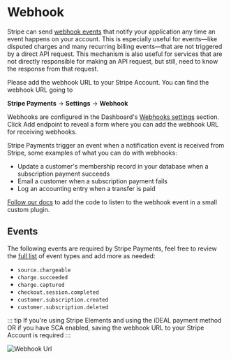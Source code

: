# Webhook

Stripe can send [webhook events](https://stripe.com/docs/webhooks) that notify your application any time an event happens on your account. This is especially useful for events—like disputed charges and many recurring billing events—that are not triggered by a direct API request. This mechanism is also useful for services that are not directly responsible for making an API request, but still, need to know the response from that request. 

Please add the webhook URL to your Stripe Account. You can find the webhook URL going to 

**Stripe Payments** → **Settings** → **Webhook**  
  
Webhooks are configured in the Dashboard's [Webhooks settings](https://dashboard.stripe.com/account/webhooks) section. Click Add endpoint to reveal a form where you can add the webhook URL for receiving webhooks.  

Stripe Payments trigger an event when a notification event is received from Stripe, some examples of what you can do with webhooks:

*   Update a customer's membership record in your database when a subscription payment succeeds
*   Email a customer when a subscription payment fails
*   Log an accounting entry when a transfer is paid

[Follow our docs](https://enupal.com/craft-plugins/stripe-payments/docs/plugin-development/events#afterprocesswebhook) to add the code to listen to the webhook event in a small custom plugin.

## Events

The following events are required by Stripe Payments, feel free to review the [full list](https://stripe.com/docs/api/events/types) of event types and add more as needed:

*   `source.chargeable`
*   `charge.succeeded`
*   `charge.captured`
*   `checkout.session.completed`
*   `customer.subscription.created`
*   `customer.subscription.deleted`

::: tip
If you're using Stripe Elements and using the iDEAL payment method OR if you have SCA enabled,  saving the webhook URL to your Stripe Account is required 
:::

![Webhook Url](https://enupal.com/assets/docs/_lightboxdocs/39-stripe-payments.png)


